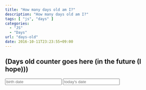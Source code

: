 ```yaml
---
title: "How many days old am I?"
description: "How many days old am I?"
tags: [ "js", "days" ]
categories:
  - "JS"
  - "Days"
url: "days-old"
date: 2016-10-11T23:23:55+09:00
---
```


## (Days old counter goes here (in the future (I hope)))

<form>
	<input id="startDate" type="text" placeholder="birth date" />
	<input id="endDate" type="text" placeholder="today's date" />
</form>
